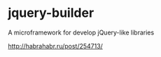 # jquery-builder
A microframework for develop jQuery-like libraries

http://habrahabr.ru/post/254713/
